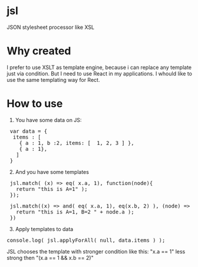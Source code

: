 # jsl
JSON stylesheet  processor like XSL


# Why created

I prefer to use XSLT as template engine, because i can replace any template just via condition. But I need to use React in my applications. I whould like to use the same templating  way for Rect.


# How to use 

1. You  have some data on JS:

<pre>
 var data = {
  items : [
    { a : 1, b :2, items: [  1, 2, 3 ] },
    { a : 1},
   ]
 }
</pre>


2. And you have some templates

<pre>
 jsl.match( (x) => eq( x.a, 1), function(node){ 
   return "this is A=1" );
 });
</pre>

<pre>
 jsl.match((x) => and( eq( x.a, 1), eq(x.b, 2) ), (node) => {
   return "this is A=1, B=2 " + node.a );
 })
</pre>

3. Apply templates to data

<pre>
console.log( jsl.applyForAll( null, data.items ) ); 
</pre>

JSL chooses the template with stronger condition like this: "x.a == 1" less strong then "(x.a == 1 && x.b == 2)"





